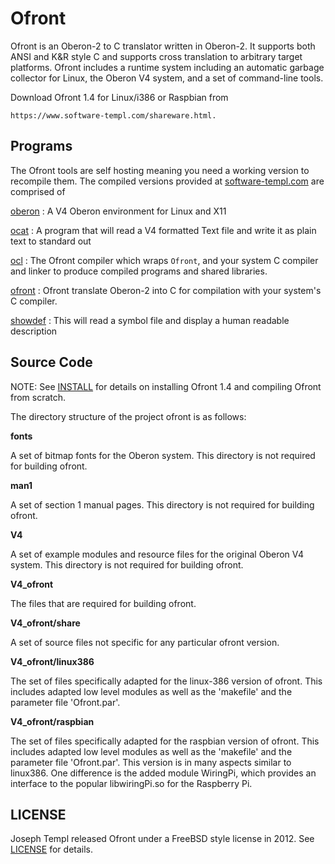 Ofront
======

Ofront is an Oberon-2 to C translator written in Oberon-2.
It supports both ANSI and K&R style C and supports cross
translation to arbitrary target platforms. Ofront includes
a runtime system including an automatic garbage collector
for Linux, the Oberon V4 system, and a set of command-line
tools.

Download Ofront 1.4 for Linux/i386 or Raspbian from

    https://www.software-templ.com/shareware.html.

Programs
--------

The Ofront tools are self hosting meaning you need a working
version to recompile them. The compiled versions provided
at [software-templ.com](https://www.software-templ.com/shareware.html)
are comprised of 

[oberon](oberon.md)
: A V4 Oberon environment for Linux and X11

[ocat](ocat.md)
: A program that will read a V4 formatted Text file 
  and write it as plain text to standard out

[ocl](ocl.md)
: The Ofront compiler which wraps `Ofront`, and your system C compiler 
  and linker to produce compiled programs and shared libraries.

[ofront](ofront.md)
: Ofront translate Oberon-2 into C for compilation with your system's C
  compiler.

[showdef](showdef.md)
: This will read a symbol file and display a human readable description


Source Code
-----------

NOTE: See [INSTALL](INSTALL.md) for details on installing 
Ofront 1.4 and compiling Ofront from scratch.

The directory structure of the project ofront is as follows:

**fonts**

A set of bitmap fonts for the Oberon system.
This directory is not required for building ofront.

**man1**

A set of section 1 manual pages.
This directory is not required for building ofront.

**V4**

A set of example modules and resource files for the
original Oberon V4 system.  This directory is not
required for building ofront.

**V4_ofront**

The files that are required for building ofront.

**V4_ofront/share**

A set of source files not specific for any
particular ofront version.

**V4_ofront/linux386**

The set of files specifically adapted for the
linux-386 version of ofront.  This includes
adapted low level modules as well as the 
'makefile' and the parameter file 'Ofront.par'.

**V4_ofront/raspbian**

The set of files specifically adapted for the
raspbian version of ofront. This includes adapted
low level modules as well as the 'makefile' and
the parameter file 'Ofront.par'.  This version
is in many aspects similar to linux386.  One
difference is the added module WiringPi, which
provides an interface to the popular
libwiringPi.so for the Raspberry Pi.

LICENSE
-------

Joseph Templ released Ofront under a FreeBSD style
license in 2012. See [LICENSE](LICENSE) for details.

